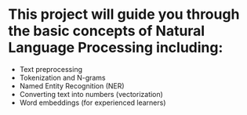 # This project will guide you through the basic concepts of Natural Language Processing including:
- Text preprocessing
- Tokenization and N-grams
- Named Entity Recognition (NER)
- Converting text into numbers (vectorization)
- Word embeddings (for experienced learners)
